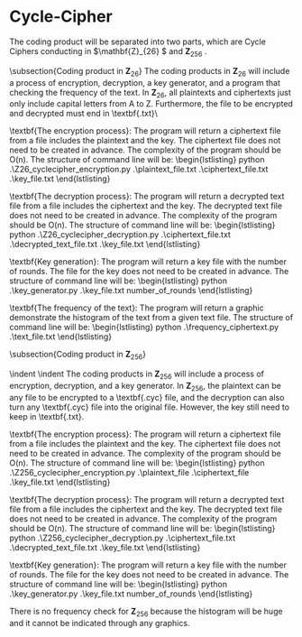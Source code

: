 # Cycle-Cipher
The coding product will be separated into two parts, which are Cycle Ciphers conducting in $\mathbf{Z}_{26} $ and $\mathbf{Z}_{256}$ .

\subsection{Coding product in $\mathbf{Z}_{26}$}
The coding products in $\mathbf{Z}_{26}$ will include a process of encryption, decryption, a key generator, and a program that checking the frequency of the text. In $\mathbf{Z}_{26}$, all plaintexts and ciphertexts just only include capital letters from A to Z. Furthermore, the file to be encrypted and decrypted must end in \textbf{.txt}\\

\textbf{The encryption process}: The program will return a ciphertext file from a file includes the plaintext and the key. The ciphertext file does not need to be created in advance. The complexity of the program should be O(n). The structure of command line will be:
\begin{lstlisting}
python .\Z26_cyclecipher_encryption.py .\plaintext_file.txt 
.\ciphertext_file.txt .\key_file.txt
\end{lstlisting}

\textbf{The decryption process}: The program will return a decrypted text file from a file includes the ciphertext and the key. The decrypted text file does not need to be created in advance. The complexity of the program should be O(n). The structure of command line will be:
\begin{lstlisting}
python .\Z26_cyclecipher_decryption.py .\ciphertext_file.txt
.\decrypted_text_file.txt .\key_file.txt
\end{lstlisting}

\textbf{Key generation}: The program will return a key file with the number of rounds. The file for the key does not need to be created in advance. The structure of command line will be:
\begin{lstlisting}
python .\key_generator.py .\key_file.txt number_of_rounds
\end{lstlisting}


\textbf{The frequency of the text}: The program will return a graphic demonstrate the histogram of the text from a given text file. The structure of command line will be:
\begin{lstlisting}
python .\frequency_ciphertext.py .\text_file.txt 
\end{lstlisting}

\subsection{Coding product in $\mathbf{Z}_{256}$}

\indent \indent The coding products in $\mathbf{Z}_{256}$ will include a process of encryption, decryption, and a key generator. In $\mathbf{Z}_{256}$, the plaintext can be any file to be encrypted to a \textbf{.cyc} file, and the decryption can also turn any \textbf{.cyc} file into the original file. However, the key still need to keep in \textbf{.txt}.

\textbf{The encryption process}: The program will return a ciphertext file from a file includes the plaintext and the key. The ciphertext file does not need to be created in advance. The complexity of the program should be O(n). The structure of command line will be:
\begin{lstlisting}
python .\Z256_cyclecipher_encryption.py .\plaintext_file 
.\ciphertext_file .\key_file.txt
\end{lstlisting}

\textbf{The decryption process}: The program will return a decrypted text file from a file includes the ciphertext and the key. The decrypted text file does not need to be created in advance. The complexity of the program should be O(n). The structure of command line will be:
\begin{lstlisting}
python .\Z256_cyclecipher_decryption.py .\ciphertext_file.txt
.\decrypted_text_file.txt .\key_file.txt
\end{lstlisting}

\textbf{Key generation}: The program will return a key file with the number of rounds. The file for the key does not need to be created in advance. The structure of command line will be:
\begin{lstlisting}
python .\key_generator.py .\key_file.txt number_of_rounds
\end{lstlisting}

There is no frequency check for $\mathbf{Z}_{256}$ because the histogram will be huge and it cannot be indicated through any graphics.
